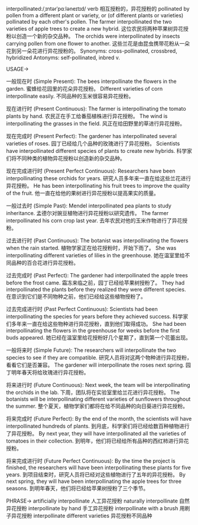 interpollinated:/ˌɪntərˈpɑːləneɪtɪd/
verb
相互授粉的，异花授粉的
pollinated by pollen from a different plant or variety, or (of different plants or varieties) pollinated by each other's pollen.
The farmer interpollinated the two varieties of apple trees to create a new hybrid.  这位农民将两种苹果树异花授粉以创造一个新的杂交品种。
The orchids were interpollinated by insects carrying pollen from one flower to another.  这些兰花是由昆虫携带花粉从一朵花到另一朵花进行异花授粉的。
Synonyms: cross-pollinated, crossbred, hybridized
Antonyms: self-pollinated, inbred
v.


USAGE->

一般现在时 (Simple Present):
The bees interpollinate the flowers in the garden. 蜜蜂给花园里的花朵异花授粉。
Different varieties of corn interpollinate easily. 不同品种的玉米很容易异花授粉。

现在进行时 (Present Continuous):
The farmer is interpollinating the tomato plants by hand.  农民正在手工给番茄植株进行异花授粉。
The wind is interpollinating the grasses in the field. 风正在给田野里的草进行异花授粉。

现在完成时 (Present Perfect):
The gardener has interpollinated several varieties of roses. 园丁已经给几个品种的玫瑰进行了异花授粉。
Scientists have interpollinated different species of plants to create new hybrids. 科学家们将不同种类的植物异花授粉以创造新的杂交品种。

现在完成进行时 (Present Perfect Continuous):
Researchers have been interpollinating these orchids for years. 研究人员多年来一直在给这些兰花进行异花授粉。
He has been interpollinating his fruit trees to improve the quality of the fruit. 他一直在给他的果树进行异花授粉以提高果实的质量。


一般过去时 (Simple Past):
Mendel interpollinated pea plants to study inheritance. 孟德尔对豌豆植物进行异花授粉以研究遗传。
The farmer interpollinated his corn crop last year. 去年农民对他的玉米作物进行了异花授粉。


过去进行时 (Past Continuous):
The botanist was interpollinating the flowers when the rain started.  植物学家正在给花授粉时，开始下雨了。
She was interpollinating different varieties of lilies in the greenhouse. 她在温室里给不同品种的百合花进行异花授粉。


过去完成时 (Past Perfect):
The gardener had interpollinated the apple trees before the frost came.  霜冻来临之前，园丁已经给苹果树授粉了。
They had interpollinated the plants before they realized they were different species.  在意识到它们是不同物种之前，他们已经给这些植物授粉了。


过去完成进行时 (Past Perfect Continuous):
Scientists had been interpollinating the species for years before they achieved success. 科学家们多年来一直在给这些物种进行异花授粉，直到他们取得成功。
She had been interpollinating the flowers in the greenhouse for weeks before the first buds appeared. 她已经在温室里给花授粉好几个星期了，直到第一个花蕾出现。


一般将来时 (Simple Future):
The researchers will interpollinate the two species to see if they are compatible. 研究人员将对这两个物种进行异花授粉，看看它们是否兼容。
The gardener will interpollinate the roses next spring. 园丁明年春天将给玫瑰进行异花授粉。


将来进行时 (Future Continuous):
Next week, the team will be interpollinating the orchids in the lab.  下周，团队将在实验室里给兰花进行异花授粉。
The botanists will be interpollinating different varieties of sunflowers throughout the summer.  整个夏天，植物学家们都将在给不同品种的向日葵进行异花授粉。


将来完成时 (Future Perfect):
By the end of the month, the scientists will have interpollinated hundreds of plants.  到月底，科学家们将已经给数百种植物进行了异花授粉。
By next year, they will have interpollinated all the varieties of tomatoes in their collection.  到明年，他们将已经给所有品种的西红柿进行异花授粉。


将来完成进行时 (Future Perfect Continuous):
By the time the project is finished, the researchers will have been interpollinating these plants for five years.  到项目结束时，研究人员将已经对这些植物进行了五年的异花授粉。
By next spring, they will have been interpollinating the apple trees for three seasons. 到明年春天，他们将已经给苹果树授粉了三个季节。



PHRASE->
artificially interpollinate 人工异花授粉
naturally interpollinate 自然异花授粉
interpollinate by hand 手工异花授粉
interpollinate with a brush 用刷子异花授粉
interpollinate different varieties 异花授粉不同品种
